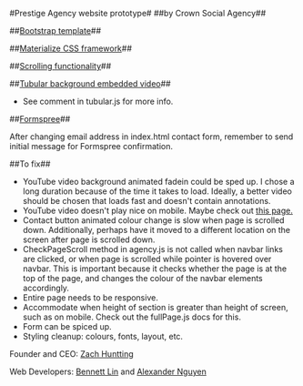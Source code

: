 
#Prestige Agency website prototype#
##by Crown Social Agency##

##[Bootstrap template](http://startbootstrap.com/template-overviews/agency/)##

##[Materialize CSS framework](http://materializecss.com/)##

##[Scrolling functionality](http://www.alvarotrigo.com/fullPage/)##

##[Tubular background embedded video](http://www.seanmccambridge.com/tubular/)##

+ See comment in tubular.js for more info.

##[Formspree](https://formspree.io/)##

After changing email address in index.html contact form, remember to send initial message for Formspree confirmation.

##To fix##

+ YouTube video background animated fadein could be sped up. I chose a long duration because of the time it takes to load. Ideally, a better video should be chosen that loads fast and doesn't contain annotations.
+ YouTube video doesn't play nice on mobile. Maybe check out [this page.](http://www.smashingmagazine.com/2014/02/27/making-embedded-content-work-in-responsive-design/)
+ Contact button animated colour change is slow when page is scrolled down. Additionally, perhaps have it moved to a different location on the screen after page is scrolled down.
+ CheckPageScroll method in agency.js is not called when navbar links are clicked, or when page is scrolled while pointer is hovered over navbar. This is important because it checks whether the page is at the top of the page, and changes the colour of the navbar elements accordingly.
+ Entire page needs to be responsive.
+ Accommodate when height of section is greater than height of screen, such as on mobile. Check out the fullPage.js docs for this.
+ Form can be spiced up.
+ Styling cleanup: colours, fonts, layout, etc.

Founder and CEO: [Zach Huntting](mailto:zach@crownsocial.com)

Web Developers: [Bennett Lin](http://bennettslin.com) and [Alexander Nguyen](http://nguyenalexander.com)
